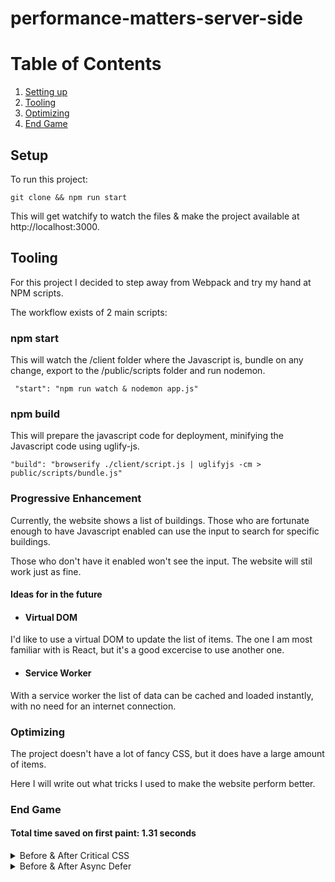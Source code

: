 # performance-matters-server-side

# Table of Contents
1. [Setting up](#setup)
2. [Tooling](#tooling)
3. [Optimizing](#optimizing)
4. [End Game](#end-game)

## Setup

To run this project:

``` git clone && npm run start ```

This will get watchify to watch the files & make the project available at http://localhost:3000.

## Tooling

For this project I decided to step away from Webpack and try my hand at NPM scripts.

The workflow exists of 2 main scripts:

### npm start

This will watch the /client folder where the Javascript is, bundle on any change, export to the /public/scripts folder and run nodemon.

``` "start": "npm run watch & nodemon app.js"```

### npm build

This will prepare the javascript code for deployment, minifying the Javascript code using uglify-js.

``` "build": "browserify ./client/script.js | uglifyjs -cm > public/scripts/bundle.js" ```

### Progressive Enhancement

Currently, the website shows a list of buildings. Those who are fortunate enough to have Javascript enabled can use the input to search for specific buildings.

Those who don't have it enabled won't see the input. The website will stil work just as fine.

#### Ideas for in the future

* #### Virtual DOM

I'd like to use a virtual DOM to update the list of items. The one I am most familiar with is React, but it's a good excercise to use another one.

* #### Service Worker

With a service worker the list of data can be cached and loaded instantly, with no need for an internet connection.

### Optimizing

The project doesn't have a lot of fancy CSS, but it does have a large amount of items. 

Here I will write out what tricks I used to make the website perform better.

### End Game

#### Total time saved on first paint: 1.31 seconds 

<details>
<summary>Before & After Critical CSS </summary>

![Before Critical CSS](https://i.imgur.com/6a34Zfi.png)

![After Critical CSS](https://i.imgur.com/6xmxKmu.png)
</details>

<details>
<summary>Before & After Async Defer </summary>

![Before Async/Defer](https://i.imgur.com/Pavus7Y.png)

![After Async/Defer](https://i.imgur.com/lksRe4g.png)
</details>